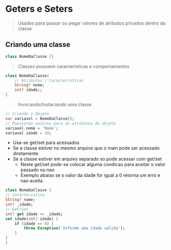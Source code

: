 # Geters e Seters

>Usados para passar ou pegar valores de atributos privados dentro da classe <br>

## Criando uma classe

```dart
class NomeDaClasse {}
```

>Classes possuem caracteristicas e comportamentos

```dart
class NomeDaClasse{
    // Atributos / Caracteristicas
    String? nome;
    int? idade;;
}
```

>Invocando/Instaciando uma classe

```dart
// Criando o Objeto
var variavel = NomeDaClasse();
// Passsando valores para os atributos do objeto
variavel.nome = 'Nome';
variavel.idade = 10;
```



- Usa-se get/set para acessados
- Se a classe estiver no mesmo arquivo que o main pode ser acessado diretamente
- Se a classe estiver em arquivo separado so pode acessar com get/set
  - Neste get/set pode-se colocar alguma condicao para aceitar o valor passado ou nao
  - Exemplo abaixo se o valor da idade for igual a 0 retorna um erro e nao aceita

```dart
class NomeDaClasse {
// Caracteristica
String? nome;
int? _idade;
// Get/Set
int? get idade => _idade;
set idade(int? idade) {
    if (idade == 0) {
        throw Exception('Informe uma idade valida');
    }
}
}